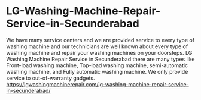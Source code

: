 # LG-Washing-Machine-Repair-Service-in-Secunderabad
We have many service centers and we are provided service to every type of washing machine and our technicians are well known about every type of washing machine and repair your washing machines on your doorsteps. LG Washing Machine Repair Service in Secunderabad there are many types like Front-load washing machine, Top-load washing machine, semi-automatic washing machine, and Fully automatic washing machine. We only provide service to out-of-warranty gadgets. https://lgwashingmachinerepair.com/lg-washing-machine-repair-service-in-secunderabad/
